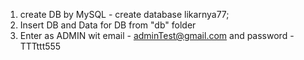 1. create DB by MySQL - create database likarnya77;
2. Insert DB and Data for DB  from "db" folder
3. Enter as ADMIN wit email - adminTest@gmail.com and password - TTTttt555
